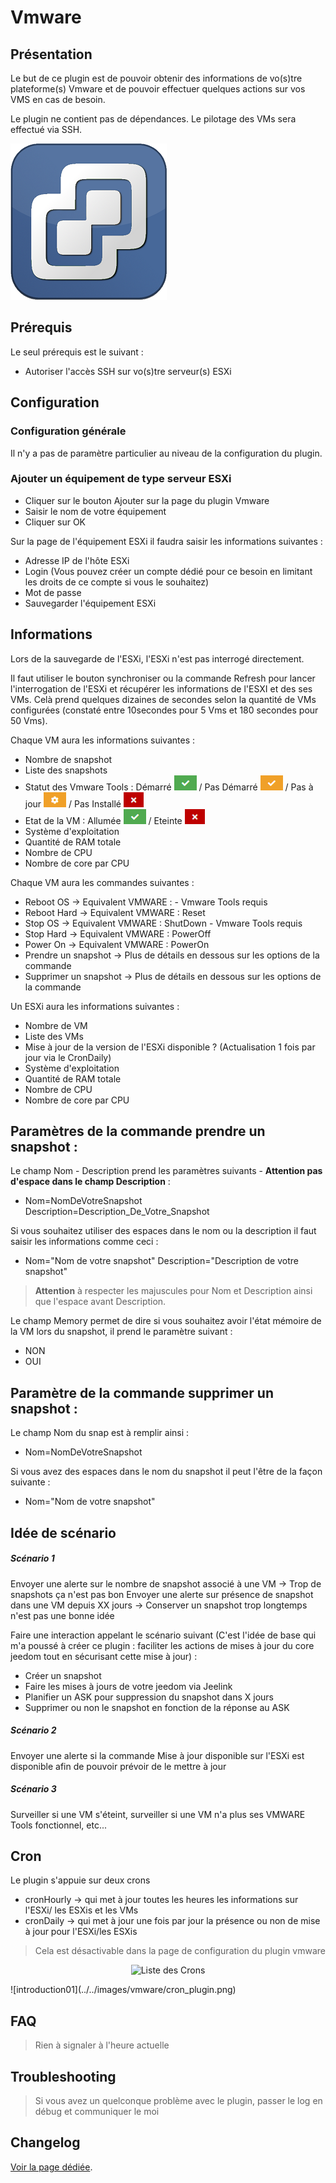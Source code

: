 # Vmware

## Présentation

Le but de ce plugin est de pouvoir obtenir des informations de vo(s)tre plateforme(s) Vmware et de pouvoir effectuer quelques actions sur vos VMS en cas de besoin.

Le plugin ne contient pas de dépendances.
Le pilotage des VMs sera effectué via SSH. 

![introduction01](../../images/vmware/vmware_icon.png)


## Prérequis 

Le seul prérequis est le suivant : 
* Autoriser l'accès SSH sur vo(s)tre serveur(s) ESXi


## Configuration

### Configuration générale

Il n'y a pas de paramètre particulier au niveau de la configuration du plugin.

### Ajouter un équipement de type serveur ESXi

* Cliquer sur le bouton Ajouter sur la page du plugin Vmware
* Saisir le nom de votre équipement
* Cliquer sur OK

Sur la page de l'équipement ESXi il faudra saisir les informations suivantes :

* Adresse IP de l'hôte ESXi
* Login  (Vous pouvez créer un compte dédié pour ce besoin en limitant les droits de ce compte si vous le souhaitez)
* Mot de passe
* Sauvegarder l'équipement ESXi


## Informations

Lors de la sauvegarde de l'ESXi, l'ESXi n'est pas interrogé directement.

Il faut utiliser le bouton synchroniser ou la commande Refresh pour lancer l'interrogation de l'ESXi et récupérer les informations de l'ESXI et des ses VMs. Celà prend quelques dizaines de secondes selon la quantité de VMs configurées (constaté entre 10secondes pour 5 Vms  et 180 secondes pour 50 Vms).

Chaque VM aura les informations suivantes :
* Nombre de snapshot
* Liste des snapshots
* Statut des Vmware Tools : Démarré ![introduction01](../../images/vmware/coche_verte.png) / Pas Démarré ![introduction01](../../images/vmware/coche_orange.png) / Pas à jour ![introduction01](../../images/vmware/roue_crantee_orange.png) / Pas Installé ![introduction01](../../images/vmware/croix_rouge.png)
* Etat de la VM : Allumée ![introduction01](../../images/vmware/coche_verte.png) / Eteinte ![introduction01](../../images/vmware/croix_rouge.png)
* Système d'exploitation
* Quantité de RAM totale
* Nombre de CPU
* Nombre de core par CPU


Chaque VM aura les commandes suivantes :
* Reboot OS -> Equivalent VMWARE : -  Vmware Tools requis
* Reboot Hard -> Equivalent VMWARE : Reset
* Stop OS -> Equivalent VMWARE : ShutDown - Vmware Tools requis
* Stop Hard -> Equivalent VMWARE : PowerOff
* Power On -> Equivalent VMWARE : PowerOn
* Prendre un snapshot -> Plus de détails en dessous sur les options de la commande
* Supprimer un snapshot -> Plus de détails en dessous sur les options de la commande

Un ESXi aura les informations suivantes : 
* Nombre de VM
* Liste des VMs
* Mise à jour de la version de l'ESXi disponible ? (Actualisation 1 fois par jour via le CronDaily)
* Système d'exploitation
* Quantité de RAM totale
* Nombre de CPU
* Nombre de core par CPU


## Paramètres de la commande prendre un snapshot :

Le champ Nom - Description prend les paramètres suivants - **Attention pas d'espace dans le champ Description** :
* Nom=NomDeVotreSnapshot Description=Description_De_Votre_Snapshot


Si vous souhaitez utiliser des espaces dans le nom ou la description il faut saisir les informations comme ceci :
* Nom="Nom de votre snapshot" Description="Description de votre snapshot"

> **Attention** à respecter les majuscules pour Nom et Description ainsi que l'espace avant Description.


Le champ Memory permet de dire si vous souhaitez avoir l'état mémoire de la VM lors du snapshot, il prend le paramètre suivant :
* NON
* OUI

## Paramètre de la commande supprimer un snapshot :
Le champ Nom du snap est à remplir ainsi :
* Nom=NomDeVotreSnapshot

Si vous avez des espaces dans le nom du snapshot il peut l'être de la façon suivante : 
* Nom="Nom de votre snapshot"

## Idée de scénario

##### Scénario 1
Envoyer une alerte sur le nombre de snapshot associé à une VM -> Trop de snapshots ça n'est pas bon
Envoyer une alerte sur présence de snapshot dans une VM depuis XX jours -> Conserver un snapshot trop longtemps n'est pas une bonne idée

Faire une interaction appelant le scénario suivant (C'est l'idée de base qui m'a poussé à créer ce plugin : faciliter les actions de mises à jour du core jeedom tout en sécurisant cette mise à jour) :
* Créer un snapshot
* Faire les mises à jours de votre jeedom via Jeelink
* Planifier un ASK pour suppression du snapshot dans X jours
* Supprimer ou non le snapshot en fonction de la réponse au ASK

##### Scénario 2
Envoyer une alerte si la commande Mise à jour disponible sur l'ESXi est disponible afin de pouvoir prévoir de le mettre à jour

##### Scénario 3 
Surveiller si une VM s'éteint, surveiller si une VM n'a plus ses VMWARE Tools fonctionnel, etc...

## Cron

Le plugin s'appuie sur deux crons
* cronHourly -> qui met à jour toutes les heures les informations sur l'ESXi/ les ESXis et les VMs
* cronDaily -> qui met à jour une fois par jour la présence ou non de mise à jour pour l'ESXi/les ESXis

> Cela est désactivable dans la page de configuration du plugin vmware
<p align="center">
  <img src="https://taggou91.github.io/jeedom_docs/plugins/vmware/images/vmware/cron_plugin.png?raw=true" alt="Liste des Crons"/>
</p>
![introduction01](../../images/vmware/cron_plugin.png)


## FAQ

> Rien à signaler à l'heure actuelle


## Troubleshooting

> Si vous avez un quelconque problème avec le plugin, passer le log en débug et communiquer le moi


## Changelog

[Voir la page dédiée](changelog.md).

